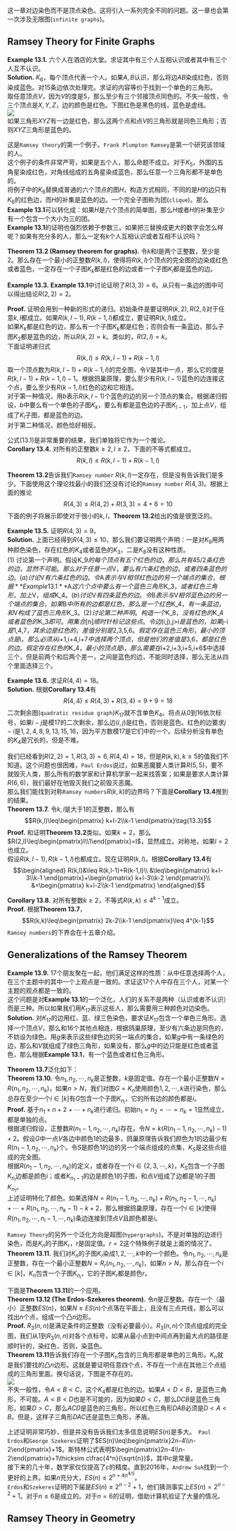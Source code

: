 这一章对边染色而不是顶点染色。这将引入一系列完全不同的问题。这一章也会第一次涉及无限图(`infinite graphs`)。

## Ramsey Theory for Finite Graphs
**Example 13.1.** 六个人在酒店的大堂。求证其中有三个人互相认识或者其中有三个人互不认识。  
**Solution.** $K_6$，每个顶点代表一个人。如果$A,B$认识，那么将边$AB$染成红色，否则染成蓝色。对15条边依次处理完。求证的内容等价于找到一个单色的三角形。  
取任意顶点$V$，因为$V$的度是5，那么至少有三个邻接顶点同色的。不失一般性，令三个顶点是$X,Y,Z$，边的颜色是红色。下图红色是黑色的线，蓝色是虚线。  
![](1301.png)  
如果三角形$XYZ$有一边是红色，那么这两个点和点$V$的三角形就是同色三角形；否则$XYZ$三角形是蓝色的。

这是`Ramsey theory`的第一个例子。`Frank Plumpton Ramsey`是第一个研究该领域的人。  
这个例子的条件非常严苛，如果是五个人，那么命题不成立。对于$K_5$，外围的五角星染成红色，对角线组成的五角星染成蓝色，那么任意一个三角形都不是单色的。  
将例子中的$K_6$替换成普通的六个顶点的图$H$，构造方式相同，不同的是$H$的边只有$K_6$的红色边，而$H$的补集是蓝色的边。一个完全子图称为团(`clique`)。那么**Example 13.1**可以转化成：如果$H$是六个顶点的简单图，那么$H$或者$H$的补集至少有一个包含一个大小为三的团。  
**Example 13.1**的证明也强烈依赖于参数三。如果把三替换成更大的数字会怎么样呢？如果有充分多的人，那么一定有$k$个人互相认识或者互相不认识吗？

**Theorem 13.2 (Ramsey theorem for graphs).** 令$k$和$l$是两个正整数，至少是2。那么存在一个最小的正整数$R(k,l)$，使得将$R(k,l)$个顶点的完全图的边染成红色或者蓝色，一定存在一个子图$K_k$都是红色的边或者一个子图$K_l$都是蓝色的边。

**Example 13.3.** **Example 13.1**中讨论证明了$R(3,3)=6$。从只有一条边的图中可以得出结论$R(2,2)=2$。

**Proof.** 证明会用到一种新的形式的递归。初始条件是要证明$R(k,2),R(2,l)$对于任意$k,l$都成立。如果$R(k,l-1),R(k-1,l)$都成立，要证明$R(k,l)$成立。  
如果$K_k$都是红色的边，那么有一个子图$K_k$都是红色；否则会有一条蓝边，那么子图$K_2$都是蓝色的边，所以$R(k,2)=k$。类似的，$R(2,l)=k$。  
下面证明递归式
$$R(k,l)\leq R(k,l-1)+R(k-1,l)\tag{13.1}$$
取一个顶点数为$R(k,l-1)+R(k-1,l)$的完全图，令$V$是其中一点，那么它的度是$R(k,l-1)+R(k-1,l)-1$。根据鸽巢原理，要么至少有$R(k,l-1)$蓝色的边连接这个点，要么至少有$R(k-1,l)$红色的边和它相连。  
对于第一种情况，用$b$表示$R(k,l-1)$个蓝色的边的另一个顶点的集合。根据递归假设，$b$中要么有一个单色的子图$K_k$，要么有都是蓝色边的子图$K_{l-1}$，加上点$V$，组成了$K_l$子图，都是蓝色的边。  
对于第二种情况，颜色恰好相反。

公式$(13.1)$是非常重要的结果，我们单独将它作为一个推论。  
**Corollary 13.4.** 对所有的正整数$k\geq 2,l\geq 2$，下面的不等式都成立。
$$R(k,l)\leq R(k,l-1)+R(k-1,l)\tag{13.2}$$

**Theorem 13.2**告诉我们`Ramsey number` $R(k,l)$一定存在，但是没有告诉我们是多少。下面使用这个理论找最小的我们还没有讨论的`Ramsey number` $R(4,3)$。根据上面的推论
$$R(4,3)\leq R(4,2)+R(3,3)=4+6=10$$
下面的例子将展示即使对于很小的$k,l$，**Theorem 13.2**给出的值是很宽泛的。

**Example 13.5.** 证明$R(4,3)=9$。  
**Solution.** 上面已经得到$R(4,3)\leq 10$，那么我们要证明两个声明：一是对$K_9$用两种颜色染色，存在红色的$K_4$或者蓝色的$K_3$，二是$K_8$没有这种性质。  
(1) 讨论第一个声明。假设K_9$的每个顶点有五个红色的边，那么共有$45/2$条红色的边，显然不可能。那么对于任意一点$V$，要么有六条红色的边，或者四条蓝色的边。  
(a) 讨论$V$有六条红色的边。令$A$表示与$V$相邻红色边的另一个端点的集合，根据**Example 13.1**$A$这六个点中要么有一个蓝色三角形$K_3$，或者红色三角形，加上$V$，组成$K_4$。  
(b) 讨论$V$有四条蓝色的边。令$B$表示与$V$相邻蓝色边的另一个端点的集合，如果$B$中所有的边都是红色，那么是一个红色$K_4$，有一条蓝边，和$V$构成了蓝色三角形$K_3$。  
(2) 讨论第二种声明。构造一个$K_8$，没有红色的$K_4$或者蓝色的$K_3$即可。用集合$[n]$顺时针标记这些点。令边$(i,j),j>i$是蓝色的，如果$j-i$是$1,4,7$，其余边是红色的，差值分别是$2,3,5,6$。假定存在蓝色三角形，最小的顶点是$i$，那么必须从$i+1,i+4,i+7$中选择两个顶点，但是他们的差值是$3,6$，都是红色的边。假定存在红色的$K_4$，最小的顶点是$i$，那么需要在$i+2,i+3,i+5,i+6$中选择三个，但是前两个和后两个差一，之间是蓝色的边，不能同时选择，那么无法从四个里面选择三个。

**Example 13.6.** 求证$R(4,4)=18$。  
**Solution.** 根据**Corollary 13.4**有
$$R(4,4)\leq R(4,3)+R(3,4)=9+9=18$$
二次剩余图(`quadratic residue graph`)$K_{17}$就不含单色$K_4$。将点从0到16依次标号，如果$i-j$是模17的二次剩余，那么边$(i,j)$是红色，否则是蓝色。红色的边要求$j-i$是$1,2,4,8,9,13,15,16$，因为平方数模17是它们中的一个。后续分析没有单色的$K_4$是冗长的，但是不难。

我们已经看到$R(2,2)=1,R(3,3)=6,R(4,4)=18$，但是$R(k,k),k\geq 5$的值我们不知道。这个问题也很困难，`Paul Erdos`说过，如果恶魔要人类计算$R(5,5)$，要不就毁灭人类，那么所有的数学家和计算机学家一起来找答案；如果是要求人类计算$R(6,6)$，我们最好在他毁灭我们之前毁灭恶魔。  
那么我们能找到对称`Ramsey numbers`$R(k,k)$的边界吗？下面是**Corollary 13.4**推到的结果。  
**Theorem 13.7.** 令$k,l$是大于1的正整数，那么有
$$R(k,l)\leq\begin{pmatrix}
k+l-2\\k-1
\end{pmatrix}\tag{13.3}$$
**Proof.** 和证明**Theorem 13.2**类似。如果$k=2$，那么$R(2,l)\leq\begin{pmatrix}l\\1\end{pmatrix}=l$，显然成立。对称地，如果$l=2$也成立。  
假设$R(k,l-1),R(k-1,l)$也都成立。现在证明$R(k,l)$。根据**Corollary 13.4**有
$$\begin{aligned}
R(k,l)&\leq R(k,l-1)+R(k-1,l)\\
&\leq\begin{pmatrix}
k+l-3\\k-1
\end{pmatrix}+\begin{pmatrix}
k+l-3\\k-2
\end{pmatrix}\\
&=\begin{pmatrix}
k+l-2\\k-1
\end{pmatrix}
\end{aligned}$$

**Corollary 13.8.** 对所有整数$k\geq 2$，不等式$R(k,k)\leq 4^{k-1}$成立。  
**Proof.** 根据**Theorem 13.7**，
$$R(k,k)\leq\begin{pmatrix}
2k-2\\k-1
\end{pmatrix}\leq 4^{k-1}$$
`Ramsey numbers`的下界会在十五章介绍。

## Generalizations of the Ramsey Theorem
**Example 13.9.** 17个朋友聚在一起，他们满足这样的性质：从中任意选择两个人，在三个主题中的其中一个上观点是一致的。求证这17个人中存在三个人，对某一个主题的观点都是一致的。  
这个问题是对**Example 13.1**的一个泛化，人们的关系不是两种（认识或者不认识）而是三种。所以如果我们用$K_{17}$表示这些人，那么需要用三种颜色对边染色。  
**Solution.** 对$K_{17}$的边用红、蓝、绿三色染色，要求证$K_{17}$包含一个单色三角形。选择一个顶点$V$，那么和16个其他点相连，根据鸽巢原理，至少有六条边是同色的，不妨设为绿色。用$g$来表示这些绿色边的另一端点的集合，如果$g$中有一条绿色的边，那么和$V$就组成了绿色三角形，如果没有，那么$g$中的边只能是红色或者蓝色，那么根据**Example 13.1**，有一个蓝色或者红色三角形。

**Theorem 13.7**泛化如下：  
**Theorem 13.10.** 令$n_1,n_2,\cdots,n_k$是正整数，$k$是固定值。存在一个最小正整数$N=R(n_1,n_2,\cdots,n_k)$，如果$n>N$，我们对图$G=K_n$使用颜色$1,2,\cdots,k$进行染色，那么总存在至少一个$i\in [k]$有$G$包含一个子图$K_{n_i}$，它的所有边的颜色都是$i$。  
**Proof.** 基于$n_1+n+2+\cdots+n_k$进行递归。初始$n_1=n_2=\cdots=n_k=1$显然成立，都是单独的点。  
根据递归假设，正整数$R(n_1-1,n_2,\cdots,n_k)$存在。令$N=k(R(n_1-1,n_2,\cdots,n_k)-1)+2$。假设$G$中一点$V$各边中颜色1的边最多，鸽巢原理告诉我们颜色为1的边最少有$R(n_1-1,n_2,\cdots,n_k)$个。令$S$是颜色1的边的另一个端点组成的点集，$K_S$是这些点组成的完全图。  
根据$R(n_1-1,n_2,\cdots,n_k)$的定义，或者存在一个$i\in \{2,3,\cdots,k\}$，$K_S$包含一个子图$K_{n_i}$边都是颜色$i$；或者$K_{n_1-1}$的边是颜色1的子图，和点$V$组成了边都是1的子图$K_{n_1}$。  
上述证明特化了颜色。如果选择$N=R(n_1-1,n_2,\cdots,n_k)+R(n_1,n_2-1,\cdots,n_k)+\cdots+R(n_1,n_2,\cdots,n_k-1)-k+2$，那么根据鸽巢原理，存在一个$i\in [k]$使得$R(n_1,n_2,\cdots,n_i-1,\cdots,n_k)$条边连接到顶点$V$且颜色都是$i$。

`Ramsey Theory`的另外一个泛化方向是超图(`hypergraphs`)。不是对单独的边进行染色，而是$K_n$的子图$K_r$，$r$是固定值。$r=2$这个特殊例子就是上面的情况了。  
**Theorem 13.11.** 我们对$K_n$的子图$K_r$染成$1,2,\cdots,k$中的一个颜色。令$n_1,n_2,\cdots,n_k$是正整数，存在一个最小正整数$N=R_r(n_1,n_2,\cdots,n_k)$，如果$n>N$，那么存在一个$i\in[k]$，$K_n$包含一个子图$K_{n_i}$，它的子图$K_r$都是颜色$r$。

下面是**Theorem 13.11**的一个应用。  
**Theorem 13.12 (The Erdos-Szekeres theorem).** 令$n$是正整数。存在一个（最小）正整数$ES(n)$，如果$N\geq ES(n)$个点落在平面上，且没有三点共线，那么可以找出$n$个点，组成一个凸$n$边形。  
**Proof.** $R_3(n,n)$是满足条件的正整数（没有必要最小）。$R_3(n,n)$个顶点组成的完全图，我们从1到$R_3(n,n)$对各个点标号，如果从最小点到中间点再到最大点的路径是顺时针的，染红色，否则，染蓝色。  
**Theorem 13.11**告诉我们存在一个子图$K_n$包含的三角形都是单色的三角形。$K_n$就是我们要找的凸$n$边形。这就是要证明任意四个点，不存在一个点在其他三个点组成的三角形里面。换句话说，下图是不存在的。  
![](1302.png)  
不失一般性，令$A<B<C$，这个$K_4$都是红色的边。如果$A<D<B$，是蓝色三角形，不可能。$A<B<D$也是不可能的，因为如果$D<C$，那么$DCB$是蓝色三角形，如果$D>C$，那么$ACD$是蓝色的三角形，所以红色三角形$DAB$必须是$D<A<B$。但是，这样子三角形$DAC$还是蓝色三角形，矛盾。

上述证明非常巧妙，但是并没有告诉我们太多信息说明$ES(n)$是多大。` Paul Erdos`和`George Szekeres`证明了$ES(n)\leq\begin{pmatrix}2n-4\\n-2\end{pmatrix}+1$。斯特林公式表明$\begin{pmatrix}2n-4\\n-2\end{pmatrix}+1\thicksim c\frac{4^n}{\sqrt{n}}$，其中$c$是常量。  
接下来的几十年，数学家仅仅提高了$c$的精度。直到2016年，`Andrew Suk`找到一个更好的上界。如果$n$充分大，$ES(n)\leq 2^{n+4n^{4/5}}$。  
`Erdos`和`Szekeres`证明的下届是$ES(n)\geq 2^{n-2}+1$，他们猜测事实上$ES(n)= 2^{n-2}+1$。对于$n\leq 6$是成立的。对于$n=6$的证明，借助计算机验证了大量的情况。

## Ramsey Theory in Geometry
